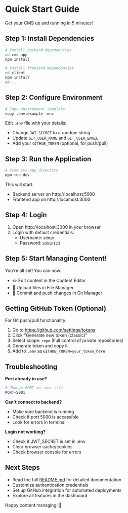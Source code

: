 # Quick Start Guide

Get your CMS up and running in 5 minutes!

## Step 1: Install Dependencies

```bash
# Install backend dependencies
cd cms-app
npm install

# Install frontend dependencies
cd client
npm install
cd ..
```

## Step 2: Configure Environment

```bash
# Copy environment template
copy .env.example .env
```

Edit `.env` file with your details:
- Change `JWT_SECRET` to a random string
- Update `GIT_USER_NAME` and `GIT_USER_EMAIL`
- Add your `GITHUB_TOKEN` (optional, for push/pull)

## Step 3: Run the Application

```bash
# From cms-app directory
npm run dev
```

This will start:
- Backend server on http://localhost:5000
- Frontend app on http://localhost:3000

## Step 4: Login

1. Open http://localhost:3000 in your browser
2. Login with default credentials:
   - Username: `admin`
   - Password: `admin123`

## Step 5: Start Managing Content!

You're all set! You can now:
- ✏️ Edit content in the Content Editor
- 📁 Upload files in File Manager
- 🔄 Commit and push changes in Git Manager

## Getting GitHub Token (Optional)

For Git push/pull functionality:

1. Go to https://github.com/settings/tokens
2. Click "Generate new token (classic)"
3. Select scope: `repo` (Full control of private repositories)
4. Generate token and copy it
5. Add to `.env` as `GITHUB_TOKEN=your_token_here`

## Troubleshooting

**Port already in use?**
```bash
# Change PORT in .env file
PORT=5001
```

**Can't connect to backend?**
- Make sure backend is running
- Check if port 5000 is accessible
- Look for errors in terminal

**Login not working?**
- Check if JWT_SECRET is set in .env
- Clear browser cache/cookies
- Check browser console for errors

## Next Steps

- Read the full [README.md](README.md) for detailed documentation
- Customize authentication credentials
- Set up GitHub integration for automated deployments
- Explore all features in the dashboard

Happy content managing! 🚀
